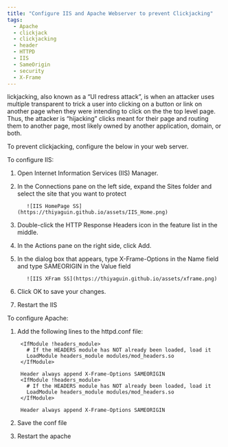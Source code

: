 ```yaml
---
title: "Configure IIS and Apache Webserver to prevent Clickjacking"
tags:
  - Apache
  - clickjack
  - clickjacking
  - header
  - HTTPD
  - IIS
  - SameOrigin
  - security
  - X-Frame
---
```

lickjacking, also known as a “UI redress attack”, is when an attacker uses multiple transparent to trick a user into clicking on a button or link on another page when they were intending to click on the the top level page. Thus, the attacker is “hijacking” clicks meant for their page and routing them to another page, most likely owned by another application, domain, or both.

To prevent clickjacking, configure the below in your web server.

To configure IIS:

1. Open Internet Information Services (IIS) Manager.
2. In the Connections pane on the left side, expand the Sites folder and select the site that you want to protect

          ![IIS HomePage SS](https://thiyaguin.github.io/assets/IIS_Home.png)
          
3. Double-click the HTTP Response Headers icon in the feature list in the middle.
4. In the Actions pane on the right side, click Add.
5. In the dialog box that appears, type X-Frame-Options in the Name field and type SAMEORIGIN in the Value field

          ![IIS XFram SS](https://thiyaguin.github.io/assets/xframe.png)
          
6. Click OK to save your changes.
7. Restart the IIS

To configure Apache:

1. Add the following lines to the httpd.conf file:

        <IfModule !headers_module>
          # If the HEADERS module has NOT already been loaded, load it
          LoadModule headers_module modules/mod_headers.so
        </IfModule>

        Header always append X-Frame-Options SAMEORIGIN
        <IfModule !headers_module>
          # If the HEADERS module has NOT already been loaded, load it
          LoadModule headers_module modules/mod_headers.so
        </IfModule>

        Header always append X-Frame-Options SAMEORIGIN
        
2. Save the conf file
3. Restart the apache
